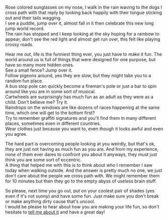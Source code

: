 Rose colored sunglasses on my nose, I walk in the rain waving to the dogs I cross path with that reply by looking back happily with their tongue sticking out and their tails wagging.  
I see a puddle, jump over it, almost fall in it then celebrate this new long jump world record.  
The rain has stopped and I keep looking at the sky hoping for a rainbow to appear, don't see the red light and almost get run over, this felt like playing crossy roads.

Hear me out, life is the funniest thing ever, you just have to make it fun. The world around us is full of things that were designed for one purpose, but have so many more hidden ones.  
See a small fence? Jump over it.  
Follow pigeons around, yes they are slow, but they might take you to a random fun place.  
A bus stop pole can quickly become a fireman's pole or just a bar to spin around like you are in some sort of musical.  
Cartwheels are surprisingly has much fun as an adult as they were as a child. Don't believe me? Try it.  
Raindrops on the windows are like dozens of races happening at the same time, which one will get to the bottom first?  
Try to remember graffiti signatures and you'll find them in many different places, sometimes even in different countries.  
Wear clothes just because you want to, even though it looks awful and even you agree.

The hard part is overcoming people looking at you weirdly, but that's ok, they are just not having as much fun as you are. And from my experience, none of them ever dares to confront you about it anyways, they must just think you are some sort of eccentric.  
A thing that helped me with this is to think about who I remember I saw today when walking outside. And the answer is pretty much no one, we just don't care about the people we cross path with. We might remember them for 10 minutes but then they go to the empty abyss of useless brain stuff.

So please, next time you go out, put on your coolest pair of shades (yes even if it's not sunny) and have some fun. Just make sure you don't break or make anything dirty cause that's uncool.  
I would be please to hear about how you are making your life fun, so don't hesitate to <a href="mailto:hello@theoo.dev">tell me about it</a> and have a great day!
